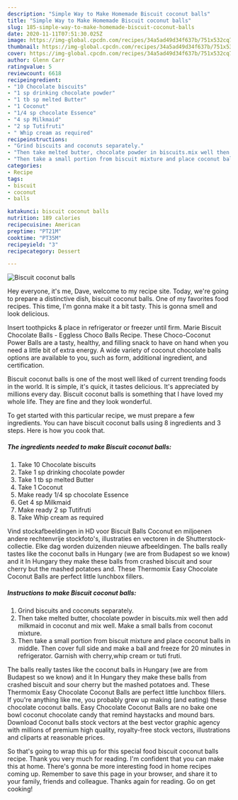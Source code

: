 ```yaml
---
description: "Simple Way to Make Homemade Biscuit coconut balls"
title: "Simple Way to Make Homemade Biscuit coconut balls"
slug: 185-simple-way-to-make-homemade-biscuit-coconut-balls
date: 2020-11-11T07:51:30.025Z
image: https://img-global.cpcdn.com/recipes/34a5ad49d34f637b/751x532cq70/biscuit-coconut-balls-recipe-main-photo.jpg
thumbnail: https://img-global.cpcdn.com/recipes/34a5ad49d34f637b/751x532cq70/biscuit-coconut-balls-recipe-main-photo.jpg
cover: https://img-global.cpcdn.com/recipes/34a5ad49d34f637b/751x532cq70/biscuit-coconut-balls-recipe-main-photo.jpg
author: Glenn Carr
ratingvalue: 5
reviewcount: 6618
recipeingredient:
- "10 Chocolate biscuits"
- "1 sp drinking chocolate powder"
- "1 tb sp melted Butter"
- "1 Coconut"
- "1/4 sp chocolate Essence"
- "4 sp Milkmaid"
- "2 sp Tutifruti"
- " Whip cream as required"
recipeinstructions:
- "Grind biscuits and coconuts separately."
- "Then take melted butter, chocolate powder in biscuits.mix well then add milkmaid in coconut and mix well. Make a small balls from coconut mixture."
- "Then take a small portion from biscuit mixture and place coconut balls in middle. Then cover full side and make a ball and freeze for 20 minutes in refrigerator. Garnish with cherry,whip cream or tuti fruti."
categories:
- Recipe
tags:
- biscuit
- coconut
- balls

katakunci: biscuit coconut balls 
nutrition: 189 calories
recipecuisine: American
preptime: "PT21M"
cooktime: "PT35M"
recipeyield: "3"
recipecategory: Dessert

---
```



![Biscuit coconut balls](https://img-global.cpcdn.com/recipes/34a5ad49d34f637b/751x532cq70/biscuit-coconut-balls-recipe-main-photo.jpg)

Hey everyone, it's me, Dave, welcome to my recipe site. Today, we're going to prepare a distinctive dish, biscuit coconut balls. One of my favorites food recipes. This time, I'm gonna make it a bit tasty. This is gonna smell and look delicious.

Insert toothpicks &amp; place in refrigerator or freezer until firm. Marie Biscuit Chocolate Balls - Eggless Choco Balls Recipe. These Choco-Coconut Power Balls are a tasty, healthy, and filling snack to have on hand when you need a little bit of extra energy. A wide variety of coconut chocolate balls options are available to you, such as form, additional ingredient, and certification.

Biscuit coconut balls is one of the most well liked of current trending foods in the world. It is simple, it's quick, it tastes delicious. It's appreciated by millions every day. Biscuit coconut balls is something that I have loved my whole life. They are fine and they look wonderful.


To get started with this particular recipe, we must prepare a few ingredients. You can have biscuit coconut balls using 8 ingredients and 3 steps. Here is how you cook that.

<!--inarticleads1-->

##### The ingredients needed to make Biscuit coconut balls:

1. Take 10 Chocolate biscuits
1. Take 1 sp drinking chocolate powder
1. Take 1 tb sp melted Butter
1. Take 1 Coconut
1. Make ready 1/4 sp chocolate Essence
1. Get 4 sp Milkmaid
1. Make ready 2 sp Tutifruti
1. Take  Whip cream as required


Vind stockafbeeldingen in HD voor Biscuit Balls Coconut en miljoenen andere rechtenvrije stockfoto&#39;s, illustraties en vectoren in de Shutterstock-collectie. Elke dag worden duizenden nieuwe afbeeldingen. The balls really tastes like the coconut balls in Hungary (we are from Budapest so we know) and it In Hungary they make these balls from crashed biscuit and sour cherry but the mashed potatoes and. These Thermomix Easy Chocolate Coconut Balls are perfect little lunchbox fillers. 

<!--inarticleads2-->

##### Instructions to make Biscuit coconut balls:

1. Grind biscuits and coconuts separately.
1. Then take melted butter, chocolate powder in biscuits.mix well then add milkmaid in coconut and mix well. Make a small balls from coconut mixture.
1. Then take a small portion from biscuit mixture and place coconut balls in middle. Then cover full side and make a ball and freeze for 20 minutes in refrigerator. Garnish with cherry,whip cream or tuti fruti.


The balls really tastes like the coconut balls in Hungary (we are from Budapest so we know) and it In Hungary they make these balls from crashed biscuit and sour cherry but the mashed potatoes and. These Thermomix Easy Chocolate Coconut Balls are perfect little lunchbox fillers. If you&#39;re anything like me, you probably grew up making (and eating) these chocolate coconut balls. Easy Chocolate Coconut Balls are no bake one bowl coconut chocolate candy that remind haystacks and mound bars. Download Coconut balls stock vectors at the best vector graphic agency with millions of premium high quality, royalty-free stock vectors, illustrations and cliparts at reasonable prices. 

So that's going to wrap this up for this special food biscuit coconut balls recipe. Thank you very much for reading. I'm confident that you can make this at home. There's gonna be more interesting food in home recipes coming up. Remember to save this page in your browser, and share it to your family, friends and colleague. Thanks again for reading. Go on get cooking!
